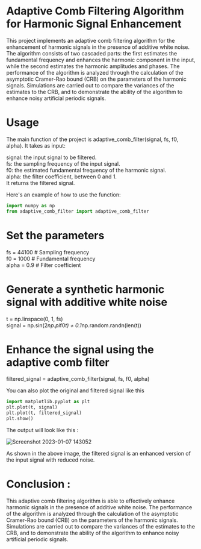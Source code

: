 # Adaptive Comb Filtering Algorithm for Harmonic Signal Enhancement
This project implements an adaptive comb filtering algorithm for the enhancement of harmonic signals in the presence of additive white noise. The algorithm consists of two cascaded parts: the first estimates the fundamental frequency and enhances the harmonic component in the input, while the second estimates the harmonic amplitudes and phases. The performance of the algorithm is analyzed through the calculation of the asymptotic Cramer-Rao bound (CRB) on the parameters of the harmonic signals. Simulations are carried out to compare the variances of the estimates to the CRB, and to demonstrate the ability of the algorithm to enhance noisy artificial periodic signals.

# Usage
The main function of the project is adaptive_comb_filter(signal, fs, f0, alpha). It takes as input:

signal: the input signal to be filtered.<br>
fs: the sampling frequency of the input signal.<br>
f0: the estimated fundamental frequency of the harmonic signal.<br>
alpha: the filter coefficient, between 0 and 1.<br>
It returns the filtered signal.

Here's an example of how to use the function:

```python
import numpy as np
from adaptive_comb_filter import adaptive_comb_filter
```

# Set the parameters

fs = 44100 # Sampling frequency<br>
f0 = 1000 # Fundamental frequency<br>
alpha = 0.9 # Filter coefficient

# Generate a synthetic harmonic signal with additive white noise
t = np.linspace(0, 1, fs)<br>
signal = np.sin(2*np.pi*f0*t) + 0.1*np.random.randn(len(t))

# Enhance the signal using the adaptive comb filter
filtered_signal = adaptive_comb_filter(signal, fs, f0, alpha)

You can also plot the original and filtered signal like this

```python
import matplotlib.pyplot as plt
plt.plot(t, signal)
plt.plot(t, filtered_signal)
plt.show()
```
The output will look like this :

![Screenshot 2023-01-07 143052](https://user-images.githubusercontent.com/78693054/211544936-2ee3390d-6e03-499d-8fe1-682fbf1bd104.png)

As shown in the above image, the filtered signal is an enhanced version of the input signal with reduced noise.

# Conclusion :
This adaptive comb filtering algorithm is able to effectively enhance harmonic signals in the presence of additive white noise. The performance of the algorithm is analyzed through the calculation of the asymptotic Cramer-Rao bound (CRB) on the parameters of the harmonic signals. Simulations are carried out to compare the variances of the estimates to the CRB, and to demonstrate the ability of the algorithm to enhance noisy artificial periodic signals.
